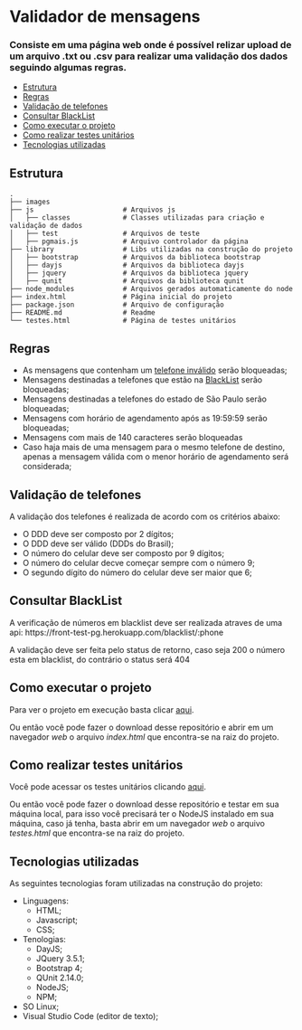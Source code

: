 # Validador de mensagens
### Consiste em uma página web onde é possível relizar upload de um arquivo .txt ou .csv para realizar uma validação dos dados seguindo algumas regras.

<!--ts-->
   * [Estrutura](#estrutura)
   * [Regras](#regras)
   * [Validação de telefones](#validacao_telefones)
   * [Consultar BlackList](#blacklist)
   * [Como executar o projeto](#como_executar)
   * [Como realizar testes unitários](#como_testar)
   * [Tecnologias utilizadas](#tecnologias)
<!--te-->

<h2 id="estrutura">Estrutura</h2>

    .
    ├── images
    ├── js                      # Arquivos js
    │   ├── classes             # Classes utilizadas para criação e validação de dados
    │   ├── test                # Arquivos de teste
    │   ├── pgmais.js           # Arquivo controlador da página
    ├── library                 # Libs utilizadas na construção do projeto
    │   ├── bootstrap           # Arquivos da biblioteca bootstrap
    │   ├── dayjs               # Arquivos da biblioteca dayjs
    │   ├── jquery              # Arquivos da biblioteca jquery
    │   ├── qunit               # Arquivos da biblioteca qunit
    ├── node_modules            # Arquivos gerados automaticamente do node
    ├── index.html              # Página inicial do projeto
    ├── package.json            # Arquivo de configuração
    ├── README.md               # Readme
    └── testes.html             # Página de testes unitários


<h2 id="regras">Regras</h2>
<ul>
    <li>As mensagens que contenham um <a href="#validacao_telefones">telefone inválido</a> serão bloqueadas;</li>
    <li>Mensagens destinadas a telefones que estão na <a href="#blacklist">BlackList</a> serão bloqueadas;</li>
    <li>Mensagens destinadas a telefones do estado de São Paulo serão bloqueadas;</li>
    <li>Mensagens com horário de agendamento após as 19:59:59 serão bloqueadas;</li>
    <li>Mensagens com mais de 140 caracteres serão bloqueadas</li>
    <li>Caso haja mais de uma mensagem para o mesmo telefone de destino, apenas a mensagem válida com o menor horário de agendamento será considerada;</li>
</ul>

<h2 id="validacao_telefones">Validação de telefones</h2>
<p>A validação dos telefones é realizada de acordo com os critérios abaixo:</p>
<ul>
    <li>O DDD deve ser composto por 2 dígitos;</li>
    <li>O DDD deve ser válido (DDDs do Brasil);</li>
    <li>O número do celular deve ser composto por 9 dígitos;</li>
    <li>O número do celular decve começar sempre com o número 9;</li>
    <li>O segundo dígito do número do celular deve ser maior que 6;</li>
</ul>

<h2 id="blacklist">Consultar BlackList</h2>
<p>A verificação de números em blacklist deve ser realizada atraves de uma api: https://front-test-pg.herokuapp.com/blacklist/:phone</p>
<p>A validação deve ser feita pelo status de retorno, caso seja 200 o número esta em blacklist, do contrário o status será 404</p>

<h2 id="como_executar">Como executar o projeto</h2>
<p>Para ver o projeto em execução basta clicar <a href="https://davidnunesantos.github.io/pgmais/index.html">aqui</a>.</p>
<p>Ou então você pode fazer o download desse repositório e abrir em um navegador <i>web</i> o arquivo <i>index.html</i> que encontra-se na raiz do projeto.</p>

<h2 id="como_testar">Como realizar testes unitários</h2>
<p>Você pode acessar os testes unitários clicando <a href="https://davidnunesantos.github.io/pgmais/testes.html">aqui</a>.</p>
<p>Ou então você pode fazer o download desse repositório e testar em sua máquina local, para isso você precisará ter o NodeJS instalado em sua máquina, caso já tenha, basta abrir em um navegador <i>web</i> o arquivo <i>testes.html</i> que encontra-se na raiz do projeto.</p>

<h2 id="tecnologias">Tecnologias utilizadas</h2>
<p>As seguintes tecnologias foram utilizadas na construção do projeto:</p>

  * Linguagens:
    * HTML;
    * Javascript;
    * CSS;
  * Tenologias:
    * DayJS;
    * JQuery 3.5.1;
    * Bootstrap 4;
    * QUnit 2.14.0;
    * NodeJS;
    * NPM;
  * SO Linux;
  * Visual Studio Code (editor de texto);
